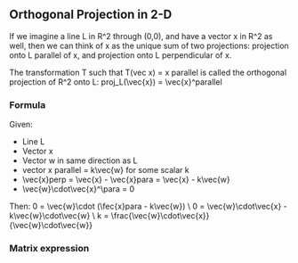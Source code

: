 ## Orthogonal Projection in 2-D

If we imagine a line L in R^2 through (0,0), and have a vector x in R^2 as well, then we can think of x as the unique sum of two projections: projection onto L parallel of x, and projection onto L perpendicular of x.

The transformation T such that T(vec x) = x parallel is called the orthogonal projection of R^2 onto L:
proj_L(\vec{x}) = \vec{x}^parallel

### Formula
Given:
- Line L
- Vector x
- Vector w in same direction as L
- vector x parallel = k\vec{w} for some scalar k
- \vec{x}perp = \vec{x} - \vec{x}para = \vec{x} - k\vec{w}
- \vec{w}\cdot\vec{x}^\para = 0

Then:
0 = \vec{w}\cdot (\fec{x}para - k\vec{w}) \\
0 = \vec{w}\cdot\vec{x} - k\vec{w}\cdot\vec{w} \\
k = \frac{\vec{w}\cdot\vec{x}}{\vec{w}\cdot\vec{w}}

### Matrix expression
